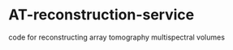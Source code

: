 AT-reconstruction-service
=========================

code for reconstructing array tomography multispectral volumes
